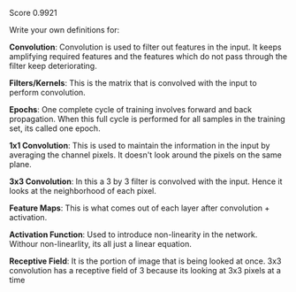 Score 0.9921

Write your own definitions for:

<b>Convolution</b>: Convolution is used to filter out features in the input. It keeps amplifying required features and the features which do not pass through the filter keep deteriorating.

<b>Filters/Kernels</b>: This is the matrix that is convolved with the input to perform convolution.

<b>Epochs</b>: One complete cycle of training involves forward and back propagation. When this full cycle is performed for all samples in the training set, its called one epoch.

<b>1x1 Convolution</b>: This is used to maintain the information in the input by averaging the channel pixels. It doesn't look around the pixels on the same plane.

<b>3x3 Convolution</b>: In this a 3 by 3 filter is convolved with the input. Hence it looks at the neighborhood of each pixel.

<b>Feature Maps</b>: This is what comes out of each layer after convolution + activation.

<b>Activation Function</b>: Used to introduce non-linearity in the network. Withour non-linearlity, its all just a linear equation.

<b>Receptive Field</b>: It is the portion of image that is being looked at once. 3x3 convolution has a receptive field of 3 because its looking at 3x3 pixels at a time
